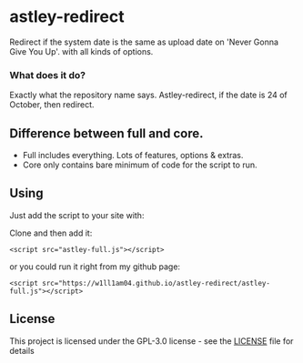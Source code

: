 # astley-redirect
Redirect if the system date is the same as upload date on 'Never Gonna Give You Up'. with all kinds of options.

### What does it do?
Exactly what the repository name says. Astley-redirect, if the date is 24 of October, then redirect.

## Difference between full and core.
* Full includes everything. Lots of features, options & extras.
* Core only contains bare minimum of code for the script to run.

## Using
Just add the script to your site with:

Clone and then add it:

``<script src="astley-full.js"></script>``

or you could run it right from my github page:

``<script src="https://w1ll1am04.github.io/astley-redirect/astley-full.js"></script>``

## License

This project is licensed under the GPL-3.0 license - see the [LICENSE](LICENSE) file for details
